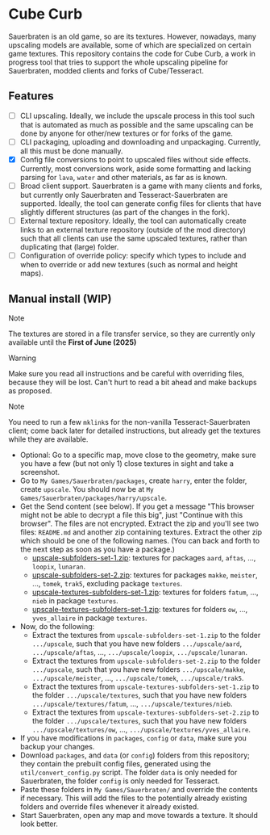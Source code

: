 # Cube Curb

Sauerbraten is an old game, so are its textures. However, nowadays, many upscaling models are available, some of which are specialized on certain game textures. This repository contains the code for Cube Curb, a work in progress tool that tries to support the whole upscaling pipeline for Sauerbraten, modded clients and forks of Cube/Tesseract.

## Features

- [ ] CLI upscaling. Ideally, we include the upscale process in this tool such that is automated as much as possible and the same upscaling can be done by anyone for other/new textures or for forks of the game.
- [ ] CLI packaging, uploading and downloading and unpackaging. Currently, all this must be done manually.
- [x] Config file conversions to point to upscaled files without side effects. Currently, most conversions work, aside some formatting and lacking parsing for `lava`, `water` and other materials, as far as is known.
- [ ] Broad client support. Sauerbraten is a game with many clients and forks, but currently only Sauerbraten and Tesseract-Sauerbraten are supported. Ideally, the tool can generate config files for clients that have slightly different structures (as part of the changes in the fork).
- [ ] External texture repository. Ideally, the tool can automatically create links to an external texture repository (outside of the mod directory) such that all clients can use the same upscaled textures, rather than duplicating that (large) folder.
- [ ] Configuration of override policy: specify which types to include and when to override or add new textures (such as normal and height maps).

## Manual install (WIP)

> [!NOTE]  
> The textures are stored in a file transfer service, so they are currently only available until the **First of June (2025)**

> [!WARNING]  
> Make sure you read all instructions and be careful with overriding files, because they will be lost. Can't hurt to read a bit ahead and make backups as proposed.

> [!NOTE]  
> You need to run a few `mklink`s for the non-vanilla Tesseract-Sauerbraten client; come back later for detailed instructions, but already get the textures while they are available.

- Optional: Go to a specific map, move close to the geometry, make sure you have a few (but not only 1) close textures in sight and take a screenshot.
- Go to `My Games/Sauerbraten/packages`, create `harry`, enter the folder, create `upscale`. You should now be at `My Games/Sauerbraten/packages/harry/upscale`.
- Get the Send content (see below). If you get a message "This browser might not be able to decrypt a file this big", just "Continue with this browser". The files are not encrypted. Extract the zip and you'll see two files: `README.md` and another zip containing textures. Extract the other zip which should be one of the following names. (You can back and forth to the next step as soon as you have a package.)
    - [upscale-subfolders-set-1.zip](https://de.skysend.ch/download/540c8c58e71fd808/#JusQGifEaoK_wnW7vqqzvQ): textures for packages `aard`, `aftas`, ..., `loopix`, `lunaran`.
    - [upscale-subfolders-set-2.zip](https://de.skysend.ch/download/dcfbe8e8af88bed4/#ZirDy0ekxBnOPb4ag-OAfw): textures for packages `makke`, `meister`, ..., `tomek`, `trak5`, excluding package `textures`.
    - [upscale-textures-subfolders-set-1.zip](https://de.skysend.ch/download/98f1e42b867cbe1d/#1sF0dpIA_AbD90wbgrWOqQ): textures for folders `fatum`, ..., `nieb` in package `textures`.
    - [upscale-textures-subfolders-set-1.zip](https://de.skysend.ch/download/7940609793ca7032/#ojThPmKHBAUoNk2k-Uf88w): textures for folders `ow`, ..., `yves_allaire` in package `textures`.
- Now, do the following:
    - Extract the textures from `upscale-subfolders-set-1.zip` to the folder `.../upscale`, such that you have new folders `.../upscale/aard`, `.../upscale/aftas`, ..., `.../upscale/loopix`, `.../upscale/lunaran`.
    - Extract the textures from `upscale-subfolders-set-2.zip` to the folder `.../upscale`, such that you have new folders `.../upscale/makke`, `.../upscale/meister`, ..., `.../upscale/tomek`, `.../upscale/trak5`.
    - Extract the textures from `upscale-textures-subfolders-set-1.zip` to the folder `.../upscale/textures`, such that you have new folders `.../upscale/textures/fatum`, ..., `.../upscale/textures/nieb`.
    - Extract the textures from `upscale-textures-subfolders-set-2.zip` to the folder `.../upscale/textures`, such that you have new folders `.../upscale/textures/ow`, ..., `.../upscale/textures/yves_allaire`.
- If you have modifications in `packages`, `config` or `data`, make sure you backup your changes.
- Download `packages`, and `data` (or `config`) folders from this repository; they contain the prebuilt config files, generated using the `util/convert_config.py` script. The folder `data` is only needed for Sauerbraten, the folder `config` is only needed for Tesseract.
- Paste these folders in `My Games/Sauerbraten/` and override the contents if necessary. This will add the files to the potentially already existing folders and override files whenever it already existed.
- Start Sauerbraten, open any map and move towards a texture. It should look better.